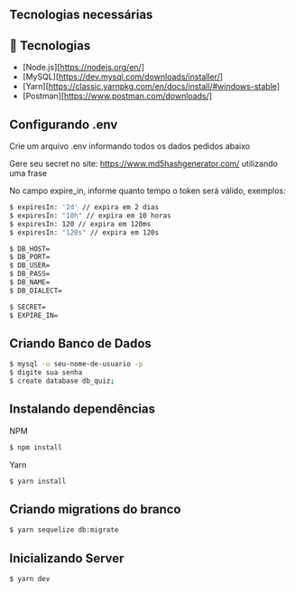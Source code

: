 ## Tecnologias necessárias

## 🚀 Tecnologias

- [Node.js][https://nodejs.org/en/]
- [MySQL][https://dev.mysql.com/downloads/installer/]
- [Yarn][https://classic.yarnpkg.com/en/docs/install/#windows-stable]
- [Postman][https://www.postman.com/downloads/]

## Configurando .env

Crie um arquivo .env informando todos os dados pedidos abaixo


Gere seu secret no site: https://www.md5hashgenerator.com/ utilizando uma frase


No campo expire_in, informe quanto tempo o token será válido, exemplos:

```bash
$ expiresIn: '2d' // expira em 2 dias
$ expiresIn: "10h" // expira em 10 horas
$ expiresIn: 120 // expira em 120ms
$ expiresIn: "120s" // expira em 120s
```
```bash
$ DB_HOST=
$ DB_PORT=
$ DB_USER=
$ DB_PASS=
$ DB_NAME=
$ DB_DIALECT=

$ SECRET=
$ EXPIRE_IN=
```



## Criando Banco de Dados

```bash
$ mysql -u seu-nome-de-usuario -p
$ digite sua senha
$ create database db_quiz;
```

## Instalando dependências

NPM

```bash
$ npm install
```

Yarn

```bash
$ yarn install
```

## Criando migrations do branco

```bash
$ yarn sequelize db:migrate
```


## Inicializando Server

```bash
$ yarn dev
```


